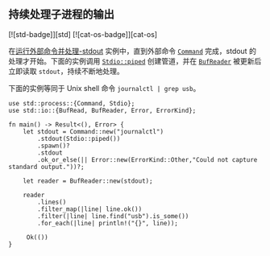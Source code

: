 ## 持续处理子进程的输出

<!--
> [os/external/continuous.md](https://github.com/rust-lang-nursery/rust-cookbook/blob/master/src/os/external/continuous.md)
> <br />
> commit b61c8e588ad8445de36cd5f28e99232b5f858a41 - 2020.06.01
-->

[![std-badge]][std] [![cat-os-badge]][cat-os]

在[运行外部命令并处理-stdout](#运行外部命令并处理-stdout) 实例中，直到外部命令 [`Command`] 完成，stdout 的处理才开始。下面的实例调用 [`Stdio::piped`] 创建管道，并在 [`BufReader`] 被更新后立即读取 `stdout`，持续不断地处理。

下面的实例等同于 Unix shell 命令 `journalctl | grep usb`。

```rust,edition2018,no_run
use std::process::{Command, Stdio};
use std::io::{BufRead, BufReader, Error, ErrorKind};

fn main() -> Result<(), Error> {
    let stdout = Command::new("journalctl")
        .stdout(Stdio::piped())
        .spawn()?
        .stdout
        .ok_or_else(|| Error::new(ErrorKind::Other,"Could not capture standard output."))?;

    let reader = BufReader::new(stdout);

    reader
        .lines()
        .filter_map(|line| line.ok())
        .filter(|line| line.find("usb").is_some())
        .for_each(|line| println!("{}", line));

     Ok(())
}
```

[`BufReader`]: https://doc.rust-lang.org/std/io/struct.BufReader.html
[`Command`]: https://doc.rust-lang.org/std/process/struct.Command.html
[`Stdio::piped`]: https://doc.rust-lang.org/std/process/struct.Stdio.html

